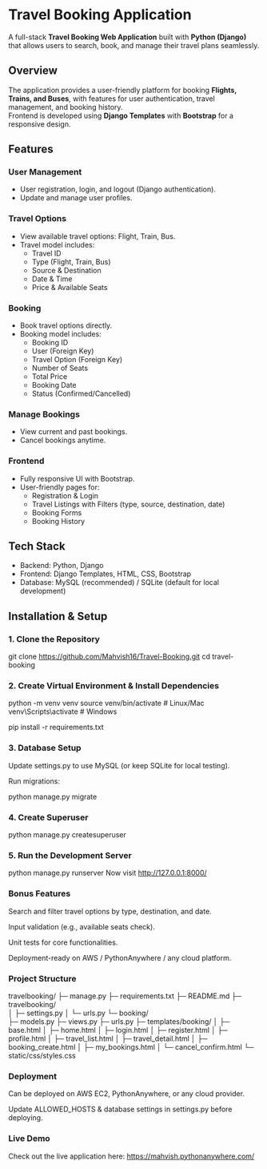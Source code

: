 # Travel Booking Application

A full-stack **Travel Booking Web Application** built with **Python (Django)** that allows users to search, book, and manage their travel plans seamlessly.  

## Overview
The application provides a user-friendly platform for booking **Flights, Trains, and Buses**, with features for user authentication, travel management, and booking history.  
Frontend is developed using **Django Templates** with **Bootstrap** for a responsive design.  


## Features

### User Management
- User registration, login, and logout (Django authentication).  
- Update and manage user profiles.  

### Travel Options
- View available travel options: Flight, Train, Bus.  
- Travel model includes:
  - Travel ID  
  - Type (Flight, Train, Bus)  
  - Source & Destination  
  - Date & Time  
  - Price & Available Seats  

### Booking
- Book travel options directly.  
- Booking model includes:
  - Booking ID  
  - User (Foreign Key)  
  - Travel Option (Foreign Key)  
  - Number of Seats  
  - Total Price  
  - Booking Date  
  - Status (Confirmed/Cancelled)  

### Manage Bookings
- View current and past bookings.  
- Cancel bookings anytime.  

### Frontend
- Fully responsive UI with Bootstrap.  
- User-friendly pages for:
  - Registration & Login  
  - Travel Listings with Filters (type, source, destination, date)  
  - Booking Forms  
  - Booking History  


## Tech Stack
- Backend: Python, Django  
- Frontend: Django Templates, HTML, CSS, Bootstrap  
- Database: MySQL (recommended) / SQLite (default for local development)  


## Installation & Setup

### 1. Clone the Repository
git clone https://github.com/Mahvish16/Travel-Booking.git
cd travel-booking

### 2. Create Virtual Environment & Install Dependencies

python -m venv venv
source venv/bin/activate   # Linux/Mac
venv\Scripts\activate      # Windows

pip install -r requirements.txt

### 3. Database Setup
Update settings.py to use MySQL (or keep SQLite for local testing).

Run migrations:

python manage.py migrate

### 4. Create Superuser

python manage.py createsuperuser

### 5. Run the Development Server

python manage.py runserver
Now visit http://127.0.0.1:8000/

### Bonus Features
Search and filter travel options by type, destination, and date.

Input validation (e.g., available seats check).

Unit tests for core functionalities.

Deployment-ready on AWS / PythonAnywhere / any cloud platform.

### Project Structure

travelbooking/
├─ manage.py
├─ requirements.txt
├─ README.md
├─ travelbooking/           
│  ├─ settings.py
│  └─ urls.py
└─ booking/                  
   ├─ models.py
   ├─ views.py
   ├─ urls.py
   ├─ templates/booking/
   │  ├─ base.html
   │  ├─ home.html
   │  ├─ login.html
   │  ├─ register.html
   │  ├─ profile.html
   │  ├─ travel_list.html
   │  ├─ travel_detail.html
   │  ├─ booking_create.html
   │  ├─ my_bookings.html
   │  └─ cancel_confirm.html
   └─ static/css/styles.css
                   
           

### Deployment
Can be deployed on AWS EC2, PythonAnywhere, or any cloud provider.

Update ALLOWED_HOSTS & database settings in settings.py before deploying.

### Live Demo
Check out the live application here: https://mahvish.pythonanywhere.com/
